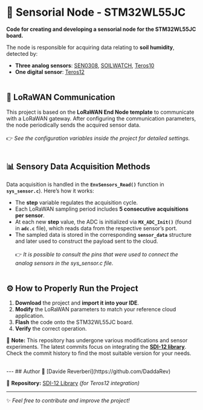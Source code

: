 # 🌱 Sensorial Node - STM32WL55JC

**Code for creating and developing a sensorial node for the STM32WL55JC board.**

The node is responsible for acquiring data relating to **soil humidity**, detected by:
- **Three analog sensors**: [SEN0308](https://wiki.dfrobot.com/Waterproof_Capacitive_Soil_Moisture_Sensor_SKU_SEN0308), [SOILWATCH](https://pino-tech.eu/wp-content/uploads/2017/08/SoilWatch10.pdf), [Teros10](https://metergroup.com/it/products/teros-10/)
- **One digital sensor**: [Teros12](https://metergroup.com/it/products/teros-12/)
<br><br>
## 📡 LoRaWAN Communication
This project is based on the **LoRaWAN End Node template** to communicate with a LoRaWAN gateway. After configuring the communication parameters, the node periodically sends the acquired sensor data.<br><br>
👉 *See the configuration variables inside the project for detailed settings.*
<br><br>
## 📊 Sensory Data Acquisition Methods

Data acquisition is handled in the **`EnvSensors_Read()`** function in **`sys_sensor.c`**). Here’s how it works:
- The **step** variable regulates the acquisition cycle.
- Each LoRaWAN sampling period includes **5 consecutive acquisitions per sensor**.
- At each new **step** value, the ADC is initialized via **`MX_ADC_Init()`** (found in **`adc.c`** file), which reads data from the respective sensor’s port.
- The sampled data is stored in the corresponding **`sensor_data`** structure and later used to construct the payload sent to the cloud.<br><br>
👉 *It is possible to consult the pins that were used to connect the analog sensors in the sys_sensor.c file.*
<br><br>
## ⚙️ How to Properly Run the Project

1. **Download** the project and **import it into your IDE**.
2. **Modify** the LoRaWAN parameters to match your reference cloud application.
3. **Flash** the code onto the STM32WL55JC board.
4. **Verify** the correct operation.

🔔 **Note:** This repository has undergone various modifications and sensor experiments. The latest commits focus on integrating the **[SDI-12 library](https://github.com/DaddaRev/SDI-12)**. Check the commit history to find the most suitable version for your needs.

<br>
---
## Author
📌 [Davide Reverberi](https://github.com/DaddaRev)

📝 **Repository:** [SDI-12 Library](https://github.com/DaddaRev/SDI-12) *(for Teros12 integration)*

---
✨ *Feel free to contribute and improve the project!*

